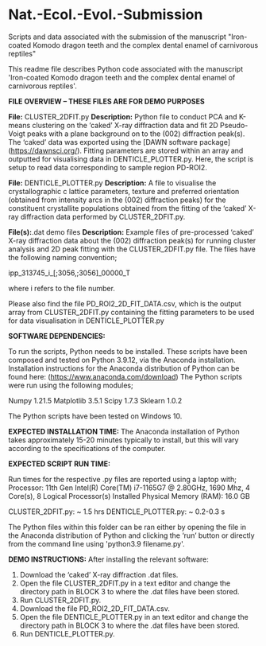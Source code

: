 # Nat.-Ecol.-Evol.-Submission
Scripts and data associated with the submission of the manuscript "Iron-coated Komodo dragon teeth and the complex dental enamel of carnivorous reptiles"

This readme file describes Python code associated with the manuscript 'Iron-coated Komodo dragon teeth and the complex dental enamel of carnivorous reptiles'.

**FILE OVERVIEW – THESE FILES ARE FOR DEMO PURPOSES**

**File:** CLUSTER_2DFIT.py
**Description:** Python file to conduct PCA and K-means clustering on the ‘caked’ X-ray diffraction data and fit 2D Pseudo-Voigt peaks with a plane background on to the (002) diffraction peak(s). The ‘caked’ data was exported using the [DAWN software package] (https://dawnsci.org/). Fitting parameters are stored within an array and outputted for visualising data in DENTICLE_PLOTTER.py. Here, the script is setup to read data corresponding to sample region PD-ROI2.

**File:** DENTICLE_PLOTTER.py
**Description:** A file to visualise the crystallographic c lattice parameters, texture and preferred orientation (obtained from intensity arcs in the (002) diffraction peaks) for the constituent crystallite populations obtained from the fitting of the ‘caked’ X-ray diffraction data performed by CLUSTER_2DFIT.py.

**File(s):**.dat demo files
**Description:** Example files of pre-processed ‘caked’ X-ray diffraction data about the (002) diffraction peak(s) for running cluster analysis and 2D peak fitting with the CLUSTER_2DFIT.py file. The files have the following naming convention;

ipp_313745_i_[;3056,;3056]_00000_T 

where i refers to the file number.

Please also find the file PD_ROI2_2D_FIT_DATA.csv, which is the output array from CLUSTER_2DFIT.py containing the fitting parameters to be used for data visualisation in DENTICLE_PLOTTER.py

**SOFTWARE DEPENDENCIES:**

To run the scripts, Python needs to be installed. These scripts have been composed and tested on Python 3.9.12, via the Anaconda installation. Installation instructions for the Anaconda distribution of Python can be found here: (https://www.anaconda.com/download)
The Python scripts were run using the following modules;

Numpy 1.21.5
Matplotlib 3.5.1
Scipy 1.7.3
Sklearn 1.0.2

The Python scripts have been tested on Windows 10.

**EXPECTED INSTALLATION TIME:** The Anaconda installation of Python takes approximately 15-20 minutes typically to install, but this will vary according to the specifications of the computer.

**EXPECTED SCRIPT RUN TIME:**

Run times for the respective .py files are reported using a laptop with; 
Processor:	11th Gen Intel(R) Core(TM) i7-1165G7 @ 2.80GHz, 1690 Mhz, 4 Core(s), 8 Logical Processor(s)
Installed Physical Memory (RAM):	16.0 GB

CLUSTER_2DFIT.py: ~ 1.5 hrs
DENTICLE_PLOTTER.py: ~ 0.2-0.3 s

The Python files within this folder can be ran either by opening the file in the Anaconda distribution of Python and clicking the ‘run’ button or directly from the command line using 'python3.9 filename.py'.

**DEMO INSTRUCTIONS:**
After installing the relevant software:
1.	Download the ‘caked’ X-ray diffraction .dat files.
2.	Open the file CLUSTER_2DFIT.py in a text editor and change the directory path in BLOCK 3 to where the .dat files have been stored.
3.	Run CLUSTER_2DFIT.py.
4.	Download the file PD_ROI2_2D_FIT_DATA.csv.
5.	Open the file DENTICLE_PLOTTER.py in an text editor and change the directory path in BLOCK 3 to where the .dat files have been stored.
6.	Run DENTICLE_PLOTTER.py.
